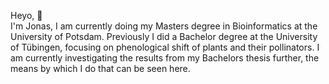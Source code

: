 Heyo,  👋  
I'm Jonas, I am currently doing my Masters degree in Bioinformatics at the University of Potsdam. 
Previously I did a Bachelor degree at the University of Tübingen, focusing on phenological shift of plants 
and their pollinators. I am currently investigating the results from my Bachelors thesis further, the means by which I do that 
can be seen here.
